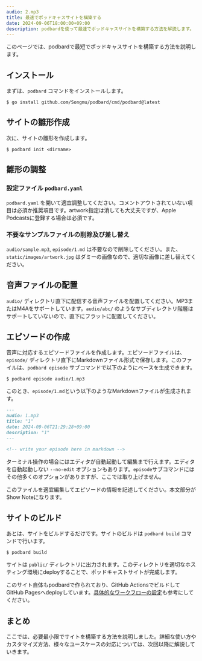 ```yaml
---
audio: 2.mp3
title: 最速でポッドキャスサイトを構築する
date: 2024-09-06T18:00:00+09:00
description: podbardを使って最速でポッドキャスサイトを構築する方法を解説します。
---
```


このページでは、podbardで最短でポッドキャスサイトを構築する方法を説明します。

## インストール
まずは、`podbard` コマンドをインストールします。

```console
$ go install github.com/Songmu/podbard/cmd/podbard@latest
```

## サイトの雛形作成
次に、サイトの雛形を作成します。

```console
$ podbard init <dirname>
```

## 雛形の調整

###  設定ファイル `podbard.yaml`
`podbard.yaml` を開いて適宜調整してください。コメントアウトされていない項目は必須か推奨項目です。artwork指定は消しても大丈夫ですが、Apple Podcastsに登録する場合は必須です。

### 不要なサンプルファイルの削除及び差し替え
`audio/sample.mp3`, `episode/1.md` は不要なので削除してください。また、`static/images/artwork.jpg` はダミーの画像なので、適切な画像に差し替えてください。

## 音声ファイルの配置
`audio/` ディレクトリ直下に配信する音声ファイルを配置してください。MP3またはM4Aをサポートしています。`audio/abc/` のようなサブディレクトリ階層はサポートしていないので、直下にフラットに配置してください。

## エピソードの作成
音声に対応するエピソードファイルを作成します。エピソードファイルは、`episode/` ディレクトリ直下にMarkdownファイル形式で保存します。このファイルは、`podbard episode` サブコマンドで以下のようにベースを生成できます。

```console
$ podbard episode audio/1.mp3
```

このとき、`episode/1.md`という以下のようなMarkdownファイルが生成されます。

```markdown
---
audio: 1.mp3
title: "1"
date: 2024-09-06T21:29:28+09:00
description: "1"
---

<!-- write your episode here in markdown -->
```

ターミナル操作の場合にはエディタが自動起動して編集まで行えます。エディタを自動起動しない `--no-edit` オプションもあります。`episode`サブコマンドにはその他多くのオプションがありますが、ここでは取り上げません。

このファイルを適宜編集してエピソードの情報を記述してください。本文部分がShow Noteになります。

## サイトのビルド
あとは、サイトをビルドするだけです。サイトのビルドは `podbard build` コマンドで行います。

```console
$ podbard build
```

サイトは `public/` ディレクトリに出力されます。このディレクトリを適切なホスティング環境にdeployすることで、ポッドキャストサイトが完成します。

このサイト自体もpodbardで作られており、GitHub ActionsでビルドしてGitHub Pagesへdeployしています。[具体的なワークフローの設定](https://github.com/Songmu/podbard/blob/main/.github/workflows/deploy-pages.yaml)も参考にしてください。

## まとめ

ここでは、必要最小限でサイトを構築する方法を説明しました。詳細な使い方やカスタマイズ方法、様々なユースケースの対応については、次回以降に解説していきます。
